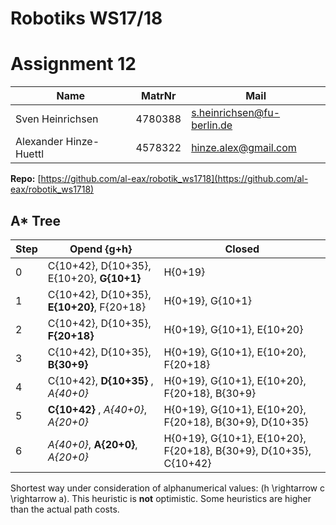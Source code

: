 # Robotiks WS17/18

# Assignment 12

| Name |   MatrNr | Mail |
|------|----------|-----|
| Sven Heinrichsen | 4780388 | s.heinrichsen@fu-berlin.de |
| Alexander Hinze-Huettl | 4578322 | hinze.alex@gmail.com |

__Repo:__ [https://github.com/al-eax/robotik_ws1718](https://github.com/al-eax/robotik_ws1718)

## A* Tree

|     Step   |         Opend  {g+h}        |   Closed      |
|------------|---------------------------------------------|---------------------- |
|0           |  C{10+42}, D{10+35}, E{10+20}, __G{10+1}__  | H{0+19}      |
|1           | C{10+42}, D{10+35}, __E{10+20}__, F{20+18}  | H{0+19}, G{10+1}     |
|2           | C{10+42}, D{10+35}, __F{20+18}__   | H{0+19}, G{10+1}, E{10+20}  |
|3           | C{10+42}, D{10+35}, __B{30+9}__     | H{0+19}, G{10+1}, E{10+20}, F{20+18}  |
|4           | C{10+42}, __D{10+35}__ , _A{40+0}_    | H{0+19}, G{10+1}, E{10+20}, F{20+18}, B{30+9}  |
|5           | __C{10+42}__ , _A{40+0}_, _A{20+0}_   | H{0+19}, G{10+1}, E{10+20}, F{20+18}, B{30+9}, D{10+35} |
|6           | _A{40+0}_, __A{20+0}__, _A{20+0}_   | H{0+19}, G{10+1}, E{10+20}, F{20+18}, B{30+9}, D{10+35}, C{10+42} |

Shortest way under consideration of alphanumerical values: \(h \rightarrow c \rightarrow a\).
This heuristic is __not__ optimistic. Some heuristics are higher than the actual path costs.
